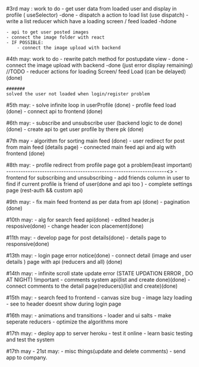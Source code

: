 #3rd may : work to do
    - get user data from loaded user and display in profile ( useSelector) -done
    - dispatch a action to load list (use dispatch)
    - write a list reducer which have a loading screen / feed loaded -hdone
     

    - api to get user posted images
    - connect the image folder with react
    - IF POSSIBLE:
        - connect the image upload with backend

#4th may: work to do
    - rewrite patch method for postupdate view - done
    - connect the image upload with backend -done (just error display remaining) //TODO
    - reducer actions for loading Screen/ feed Load (can be delayed) (done)

    #######
    solved the user not loaded when login/register problem

#5th may: 
    - solve infinite loop in userProfile (done)
    - profile feed load (done)
    - connect api to frontend (done)

#6th may:
    - subscribe and unsubscribe user (backend logic to de done) (done)
    - create api to get user profile by there pk (done)
        
#7th may
    - algorithm for sorting main feed (done)
    - user redirect for post from main feed (details page)
    - connected main feed api and alg with frontend (done)

#8th may:
    - profile redirect from profile page got a problem(least important) -------------------------------------------------------------------<>
    - frontend for subscribing and unsubscribing 
    - add friends column in user to find if current profile is friend of user(done and api too ) 
    - complete settings page (rest-auth && custom api)

#9th may:
    - fix main feed frontend as per data from api (done)
    - pagination  (done)

#10th may:
    - alg for search feed api(done)
    - edited header.js resposive(done)
    - change header icon placement(done)
    
#11th may: 
    - develop page for post details(done) 
    - details page to responsive(done)

#13th may:
    - login page error notice(done)
    - connect detail (image and user details ) page with api (reducers and all) (done)
    
#14th may:
    - infinite scroll state update error (STATE UPDATION ERROR , DO AT NIGHT) !important 
    - comments system api(list and create done)(done)
    - connect comments to the detail page(reducers)(list and create)(done)
    
#15th may:
    - search feed to frontend
    - canvas size bug
    - image lazy loading
    - see to header doesnt show during login page

#16th may:
    - animations and transitions
    - loader and ui salts
    - make seperate reducers
    - optimize the algorithms more
    

#17th may:
    - deploy app to server heroku
    - test it online 
    - learn basic testing and test the system

#17th may - 21st may:
    - misc things(update and delete comments)
    - send app to company.